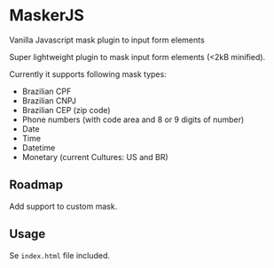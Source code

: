 # MaskerJS
Vanilla Javascript mask plugin to input form elements

Super lightweight plugin to mask input form elements (<2kB minified).

Currently it supports following mask types:
* Brazilian CPF
* Brazilian CNPJ
* Brazilian CEP (zip code)
* Phone numbers (with code area and 8 or 9 digits of number)
* Date
* Time
* Datetime
* Monetary (current Cultures: US and BR)

## Roadmap
Add support to custom mask.

## Usage
Se ```index.html``` file included.

